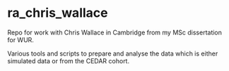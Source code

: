 # ra_chris_wallace
Repo for work with Chris Wallace in Cambridge from my MSc dissertation for WUR.

Various tools and scripts to prepare and analyse the data which is either simulated data or from the CEDAR cohort.
